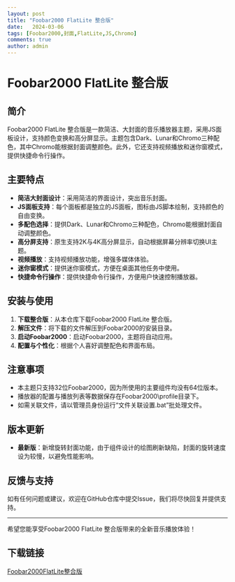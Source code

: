 ```yaml
---
layout: post
title: "Foobar2000 FlatLite 整合版"
date:   2024-03-06
tags: [Foobar2000,封面,FlatLite,JS,Chromo]
comments: true
author: admin
---
```

# Foobar2000 FlatLite 整合版

## 简介
Foobar2000 FlatLite 整合版是一款简洁、大封面的音乐播放器主题，采用JS面板设计，支持颜色变换和高分屏显示。主题包含Dark、Lunar和Chromo三种配色，其中Chromo能根据封面调整颜色。此外，它还支持视频播放和迷你窗模式，提供快捷命令行操作。

## 主要特点
- **简洁大封面设计**：采用简洁的界面设计，突出音乐封面。
- **JS面板支持**：每个面板都是独立的JS面板，图标由JS脚本绘制，支持颜色的自由变换。
- **多配色选择**：提供Dark、Lunar和Chromo三种配色，Chromo能根据封面自动调整颜色。
- **高分屏支持**：原生支持2K与4K高分屏显示，自动根据屏幕分辨率切换UI主题。
- **视频播放**：支持视频播放功能，增强多媒体体验。
- **迷你窗模式**：提供迷你窗模式，方便在桌面其他任务中使用。
- **快捷命令行操作**：提供快捷命令行操作，方便用户快速控制播放器。

## 安装与使用
1. **下载整合版**：从本仓库下载Foobar2000 FlatLite 整合版。
2. **解压文件**：将下载的文件解压到Foobar2000的安装目录。
3. **启动Foobar2000**：启动Foobar2000，主题将自动应用。
4. **配置与个性化**：根据个人喜好调整配色和界面布局。

## 注意事项
- 本主题只支持32位Foobar2000，因为所使用的主要组件均没有64位版本。
- 播放器的配置与播放列表等数据保存在Foobar2000\profile目录下。
- 如需关联文件，请以管理员身份运行“文件关联设置.bat”批处理文件。

## 版本更新
- **最新版**：新增旋转封面功能，由于组件设计的绘图刷新缺陷，封面的旋转速度设为较慢，以避免性能影响。

## 反馈与支持
如有任何问题或建议，欢迎在GitHub仓库中提交Issue，我们将尽快回复并提供支持。

---

希望您能享受Foobar2000 FlatLite 整合版带来的全新音乐播放体验！

## 下载链接

[Foobar2000FlatLite整合版](https://pan.quark.cn/s/579d8685627a)